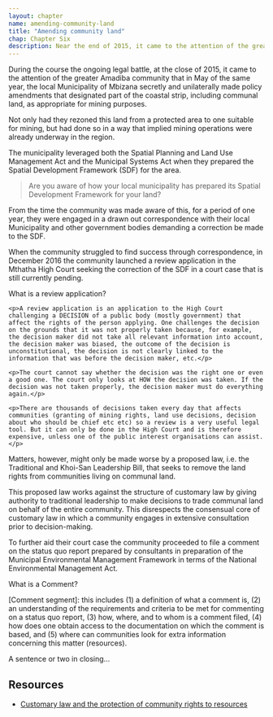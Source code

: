 ```yaml
---
layout: chapter
name: amending-community-land
title: "Amending community land"
chap: Chapter Six
description: Near the end of 2015, it came to the attention of the greater Amadiba community that in May of the same year, the local Municipality of Mbizana secretly and unilaterally made policy amendments that designated part of the coastal strip, including communal land, as appropriate for mining purposes.
---
```

During the course the ongoing legal battle, at the close of 2015, it came to the attention of the greater Amadiba community that in May of the same year, the local Municipality of Mbizana secretly and unilaterally made policy amendments that designated part of the coastal strip, including communal land, as appropriate for mining purposes.

Not only had they rezoned this land from a protected area to one suitable for mining, but had done so in a way that implied mining operations were already underway in the region.

The municipality leveraged both the Spatial Planning and Land Use Management Act and the Municipal Systems Act when they prepared the Spatial Development Framework (SDF) for the area.

> Are you aware of how your local municipality has prepared its Spatial Development Framework for your land?

From the time the community was made aware of this, for a period of one year, they were engaged in a drawn out correspondence with their local Municipality and other government bodies demanding a correction be made to the SDF. 

When the community struggled to find success through correspondence, in December 2016 the community launched a review application in the Mthatha High Court seeking the correction of the SDF in a court case that is still currently pending.

<div class="edu-segment">
	<div class="edu-title">What is a review application?</div>

	<p>A review application is an application to the High Court challenging a DECISION of a public body (mostly government) that affect the rights of the person applying. One challenges the decision on the grounds that it was not properly taken because, for example, the decision maker did not take all relevant information into account, the decision maker was biased, the outcome of the decision is unconstitutional, the decision is not clearly linked to the information that was before the decision maker, etc.</p>
	 
	<p>The court cannot say whether the decision was the right one or even a good one. The court only looks at HOW the decision was taken. If the decision was not taken properly, the decision maker must do everything again.</p>
	 
	<p>There are thousands of decisions taken every day that affects communities (granting of mining rights, land use decisions, decision about who should be chief etc etc) so a review is a very useful legal tool. But it can only be done in the High Court and is therefore expensive, unless one of the public interest organisations can assist.</p>
</div>

Matters, however, might only be made worse by a proposed law, i.e. the Traditional and Khoi-San Leadership Bill, that seeks to remove the land rights from communities living on communal land.

This proposed law works against the structure of customary law by giving authority to traditional leadership to make decisions to trade communal land on behalf of the entire community. This disrespects the consensual core of customary law in which a community engages in extensive consultation prior to decision-making.

To further aid their court case the community proceeded to file a comment on the status quo report prepared by consultants in preparation of the Municipal Environmental Management Framework in terms of the National Environmental Management Act.

<div class="edu-segment">
<p class="edu-title">What is a Comment?</p>

[Comment segment]: this includes (1) a definition of what a comment is, (2) an understanding of the requirements and criteria to be met for commenting on a status quo report, (3) how, where, and to whom is a comment filed, (4) how does one obtain access to the documentation on which the comment is based, and (5) where can communities look for extra information concerning this matter (resources).
</div>

A sentence or two in closing...

## Resources

- [Customary law and the protection of community rights to resources](/resources/customary-law.pdf)